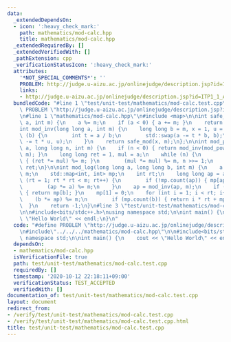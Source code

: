 ```yaml
---
data:
  _extendedDependsOn:
  - icon: ':heavy_check_mark:'
    path: mathematics/mod-calc.hpp
    title: mathematics/mod-calc.hpp
  _extendedRequiredBy: []
  _extendedVerifiedWith: []
  _pathExtension: cpp
  _verificationStatusIcon: ':heavy_check_mark:'
  attributes:
    '*NOT_SPECIAL_COMMENTS*': ''
    PROBLEM: http://judge.u-aizu.ac.jp/onlinejudge/description.jsp?id=ITP1_1_A&lang=ja
    links:
    - http://judge.u-aizu.ac.jp/onlinejudge/description.jsp?id=ITP1_1_A&lang=ja
  bundledCode: "#line 1 \"test/unit-test/mathematics/mod-calc.test.cpp\"\n#define\
    \ PROBLEM \"http://judge.u-aizu.ac.jp/onlinejudge/description.jsp?id=ITP1_1_A&lang=ja\"\
    \n#line 1 \"mathematics/mod-calc.hpp\"\n#include <map>\n\nint safe_mod(long long\
    \ a, int m) {\n    a %= m;\n    if (a < 0) { a += m; }\n    return a;\n};\n\n\
    int mod_inv(long long a, int m) {\n    long long b = m, x = 1, u = 0;\n    while\
    \ (b) {\n        int t = a / b;\n        std::swap(a -= t * b, b);\n        std::swap(x\
    \ -= t * u, u);\n    }\n    return safe_mod(x, m);\n};\n\nint mod_pow(long long\
    \ a, long long n, int m) {\n    if (n < 0) { return mod_inv(mod_pow(a, -n, m),\
    \ m); }\n    long long ret = 1, mul = a;\n    while (n) {\n        if (n & 1)\
    \ { (ret *= mul) %= m; }\n        (mul *= mul) %= m, n >>= 1;\n    }\n    return\
    \ ret;\n}\n\nint mod_log(long long a, long long b, int m) {\n    a %= m, b %=\
    \ m;\n    std::map<int, int> mp;\n    int rt;\n    long long ap = a;\n    for\
    \ (rt = 1; rt * rt < m; rt++) {\n        if (!mp.count(ap)) { mp[ap] = rt; }\n\
    \        (ap *= a) %= m;\n    }\n    ap = mod_inv(ap, m);\n    if (mp.count(b))\
    \ { return mp[b]; }\n    mp[1] = 0;\n    for (int i = 1; i < rt; i++) {\n    \
    \    (b *= ap) %= m;\n        if (mp.count(b)) { return i * rt + mp[b]; }\n  \
    \  }\n    return -1;\n}\n#line 3 \"test/unit-test/mathematics/mod-calc.test.cpp\"\
    \n\n#include<bits/stdc++.h>\nusing namespace std;\n\nint main() {\n    cout <<\
    \ \"Hello World\" << endl;\n}\n"
  code: "#define PROBLEM \"http://judge.u-aizu.ac.jp/onlinejudge/description.jsp?id=ITP1_1_A&lang=ja\"\
    \n#include\"../../../mathematics/mod-calc.hpp\"\n\n#include<bits/stdc++.h>\nusing\
    \ namespace std;\n\nint main() {\n    cout << \"Hello World\" << endl;\n}"
  dependsOn:
  - mathematics/mod-calc.hpp
  isVerificationFile: true
  path: test/unit-test/mathematics/mod-calc.test.cpp
  requiredBy: []
  timestamp: '2020-10-12 22:18:11+09:00'
  verificationStatus: TEST_ACCEPTED
  verifiedWith: []
documentation_of: test/unit-test/mathematics/mod-calc.test.cpp
layout: document
redirect_from:
- /verify/test/unit-test/mathematics/mod-calc.test.cpp
- /verify/test/unit-test/mathematics/mod-calc.test.cpp.html
title: test/unit-test/mathematics/mod-calc.test.cpp
---
```

